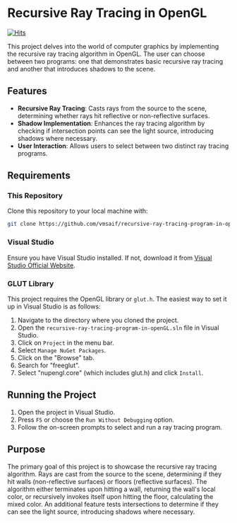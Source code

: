 # Recursive Ray Tracing in OpenGL

[![Hits](https://hits.sh/github.com/vmsaif/recursive-ray-tracing-program-in-openGL.svg?label=Visits&color=100b75)](https://hits.sh/github.com/vmsaif/recursive-ray-tracing-program-in-openGL/)

This project delves into the world of computer graphics by implementing the recursive ray tracing algorithm in OpenGL. The user can choose between two programs: one that demonstrates basic recursive ray tracing and another that introduces shadows to the scene.

## Features

- **Recursive Ray Tracing**: Casts rays from the source to the scene, determining whether rays hit reflective or non-reflective surfaces.
- **Shadow Implementation**: Enhances the ray tracing algorithm by checking if intersection points can see the light source, introducing shadows where necessary.
- **User Interaction**: Allows users to select between two distinct ray tracing programs.

## Requirements

### This Repository

Clone this repository to your local machine with:

```bash
git clone https://github.com/vmsaif/recursive-ray-tracing-program-in-openGL
```

### Visual Studio

Ensure you have Visual Studio installed. If not, download it from [Visual Studio Official Website](https://visualstudio.microsoft.com/).

### GLUT Library

This project requires the OpenGL library or `glut.h`. The easiest way to set it up in Visual Studio is as follows:

1. Navigate to the directory where you cloned the project.
2. Open the `recursive-ray-tracing-program-in-openGL.sln` file in Visual Studio.
3. Click on `Project` in the menu bar.
4. Select `Manage NuGet Packages`.
5. Click on the "Browse" tab.
6. Search for "freeglut".
7. Select "nupengl.core" (which includes glut.h) and click `Install`.

## Running the Project

1. Open the project in Visual Studio.
2. Press `F5` or choose the `Run Without Debugging` option.
3. Follow the on-screen prompts to select and run a ray tracing program.

## Purpose

The primary goal of this project is to showcase the recursive ray tracing algorithm. Rays are cast from the source to the scene, determining if they hit walls (non-reflective surfaces) or floors (reflective surfaces). The algorithm either terminates upon hitting a wall, returning the wall's local color, or recursively invokes itself upon hitting the floor, calculating the mixed color. An additional feature tests intersections to determine if they can see the light source, introducing shadows where necessary.
